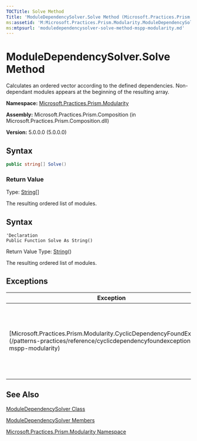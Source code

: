 ```yaml
---
TOCTitle: Solve Method
Title: 'ModuleDependencySolver.Solve Method (Microsoft.Practices.Prism.Modularity)'
ms:assetid: 'M:Microsoft.Practices.Prism.Modularity.ModuleDependencySolver.Solve'
ms:mtpsurl: 'moduledependencysolver-solve-method-mspp-modularity.md'
---
```


# ModuleDependencySolver.Solve Method

Calculates an ordered vector according to the defined dependencies. Non-dependant modules appears at the beginning of the resulting array.

**Namespace:** [Microsoft.Practices.Prism.Modularity](/patterns-practices/reference/mspp-modularity-namespace)

**Assembly:** Microsoft.Practices.Prism.Composition (in Microsoft.Practices.Prism.Composition.dll)

**Version:** 5.0.0.0 (5.0.0.0)

## Syntax

```C#
public string[] Solve()
```

### Return Value

Type: [String](http://msdn.microsoft.com/en-us/library/s1wwdcbf)[]

The resulting ordered list of modules.

## Syntax

```VB
'Declaration
Public Function Solve As String()
```

Return Value
Type: [String](http://msdn.microsoft.com/en-us/library/s1wwdcbf)()

The resulting ordered list of modules.

## Exceptions

<table>
<thead>
<tr class="header">
<th>Exception</th>
<th>Condition</th>
</tr>
</thead>
<tbody>
<tr class="odd">
<td>[Microsoft.Practices.Prism.Modularity.CyclicDependencyFoundException](/patterns-practices/reference/cyclicdependencyfoundexception-class-mspp-modularity)</td>
<td>This exception is thrown when a cycle is found in the defined depedency graph.</td>
</tr>
</tbody>
</table>

## See Also

[ModuleDependencySolver Class](/patterns-practices/reference/moduledependencysolver-class-mspp-modularity)

[ModuleDependencySolver Members](/patterns-practices/reference/moduledependencysolver-members-mspp-modularity)

[Microsoft.Practices.Prism.Modularity Namespace](/patterns-practices/reference/mspp-modularity-namespace)
